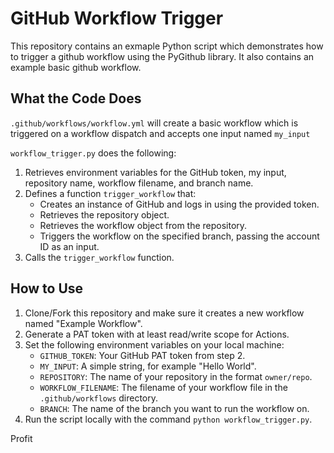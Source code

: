 # GitHub Workflow Trigger

This repository contains an exmaple Python script which demonstrates how to trigger a github workflow using the PyGithub library. It also contains an example basic github workflow.

## What the Code Does

`.github/workflows/workflow.yml` will create a basic workflow which is triggered on a workflow dispatch and accepts one input named `my_input`

`workflow_trigger.py` does the following:

1. Retrieves environment variables for the GitHub token, my input, repository name, workflow filename, and branch name.
2. Defines a function `trigger_workflow` that:
   - Creates an instance of GitHub and logs in using the provided token.
   - Retrieves the repository object.
   - Retrieves the workflow object from the repository.
   - Triggers the workflow on the specified branch, passing the account ID as an input.
3. Calls the `trigger_workflow` function.

## How to Use

1. Clone/Fork this repository and make sure it creates a new workflow named "Example Workflow".
2. Generate a PAT token with at least read/write scope for Actions.
3. Set the following environment variables on your local machine:
   - `GITHUB_TOKEN`: Your GitHub PAT token from step 2.
   - `MY_INPUT`: A simple string, for example "Hello World".
   - `REPOSITORY`: The name of your repository in the format `owner/repo`.
   - `WORKFLOW_FILENAME`: The filename of your workflow file in the `.github/workflows` directory.
   - `BRANCH`: The name of the branch you want to run the workflow on.
3. Run the script locally with the command `python workflow_trigger.py`.

Profit